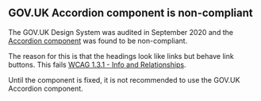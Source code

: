 ## GOV.UK Accordion component is non-compliant

The GOV.UK Design System was audited in September 2020 and the [Accordion component](https://design-system.service.gov.uk/components/accordion/) was found to be non-compliant.

The reason for this is that the headings look like links but behave link buttons. This fails [WCAG 1.3.1 - Info and Relationships](https://www.w3.org/WAI/WCAG21/quickref/#info-and-relationships).

Until the component is fixed, it is not recommended to use the GOV.UK Accordion component.
